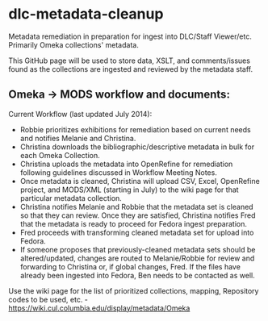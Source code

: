 dlc-metadata-cleanup
====================

Metadata remediation in preparation for ingest into DLC/Staff Viewer/etc. Primarily Omeka collections' metadata. 

This GitHub page will be used to store data, XSLT, and comments/issues found as the collections are ingested and reviewed by the metadata staff.

Omeka -> MODS workflow and documents:
-----------------------------------------------------------
Current Workflow (last updated July 2014):
* Robbie prioritizes exhibitions for remediation based on current needs and notifies Melanie and Christina.
* Christina downloads the bibliographic/descriptive metadata in bulk for each Omeka Collection.
* Christina uploads the metadata into OpenRefine for remediation following guidelines discussed in Workflow Meeting Notes.
* Once metadata is cleaned, Christina will upload CSV, Excel, OpenRefine project, and MODS/XML (starting in July) to the wiki page for that particular metadata collection.
* Christina notifies Melanie and Robbie that the metadata set is cleaned so that they can review. Once they are satisfied, Christina notifies Fred that the metadata is ready to proceed for Fedora ingest preparation.
* Fred proceeds with transforming cleaned metadata set for upload into Fedora.
* If someone proposes that previously-cleaned metadata sets should be altered/updated, changes are routed to Melanie/Robbie for review and forwarding to Christina or, if global changes, Fred. If the files have already been ingested into Fedora, Ben needs to be contacted as well.

Use the wiki page for the list of prioritized collections, mapping, Repository codes to be used, etc. - https://wiki.cul.columbia.edu/display/metadata/Omeka

